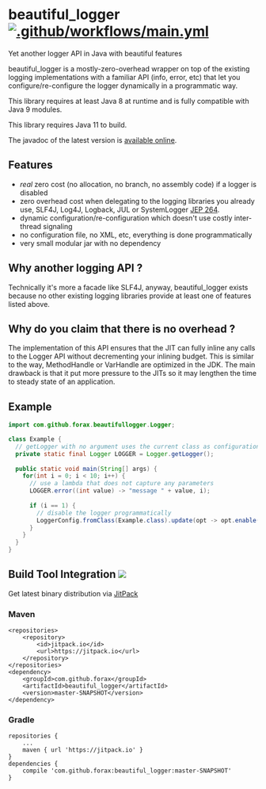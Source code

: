 # beautiful_logger [![.github/workflows/main.yml](https://github.com/forax/beautiful_logger/actions/workflows/main.yml/badge.svg)](https://github.com/forax/beautiful_logger/actions/workflows/main.yml)
Yet another logger API in Java with beautiful features

beautiful_logger is a mostly-zero-overhead wrapper on top of the existing logging implementations with a familiar API (info, error, etc)
that let you configure/re-configure the logger dynamically in a programmatic way.

This library requires at least Java 8 at runtime and is fully compatible with Java 9 modules.

This library requires Java 11 to build.

The javadoc of the latest version is [available online](https://jitpack.io/com/github/forax/beautiful_logger/master-SNAPSHOT/javadoc/).

## Features
- *real* zero cost (no allocation, no branch, no assembly code) if a logger is disabled
- zero overhead cost when delegating to the logging libraries you already use, SLF4J, Log4J, Logback, JUL or SystemLogger [JEP 264](http://openjdk.java.net/jeps/264).
- dynamic configuration/re-configuration which doesn't use costly inter-thread signaling
- no configuration file, no XML, etc, everything is done programmatically
- very small modular jar with no dependency


## Why another logging API ?

Technically it's more a facade like SLF4J, anyway, beautiful_logger exists because no other existing logging libraries
provide at least one of features listed above. 


## Why do you claim that there is no overhead ?

The implementation of this API ensures that the JIT can fully inline any calls to the Logger API without decrementing your inlining budget.
This is similar to the way, MethodHandle or VarHandle are optimized in the JDK.
The main drawback is that it put more pressure to the JITs so it may lengthen the time to steady state of an application.


## Example

```java
import com.github.forax.beautifullogger.Logger;

class Example {
  // getLogger with no argument uses the current class as configuration class
  private static final Logger LOGGER = Logger.getLogger();
  
  public static void main(String[] args) {
    for(int i = 0; i < 10; i++) {
      // use a lambda that does not capture any parameters 
      LOGGER.error((int value) -> "message " + value, i);
      
      if (i == 1) {
        // disable the logger programmatically
        LoggerConfig.fromClass(Example.class).update(opt -> opt.enable(false));
      }
    }
  }
}
```

## Build Tool Integration [![](https://jitpack.io/v/forax/beautiful_logger.svg)](https://jitpack.io/#forax/beautiful_logger)

Get latest binary distribution via [JitPack](https://jitpack.io/#forax/beautiful_logger) 


### Maven

    <repositories>
        <repository>
            <id>jitpack.io</id>
            <url>https://jitpack.io</url>
        </repository>
    </repositories>
    <dependency>
        <groupId>com.github.forax</groupId>
        <artifactId>beautiful_logger</artifactId>
        <version>master-SNAPSHOT</version>
    </dependency>


### Gradle

    repositories {
        ...
        maven { url 'https://jitpack.io' }
    }
    dependencies {
        compile 'com.github.forax:beautiful_logger:master-SNAPSHOT'
    }
